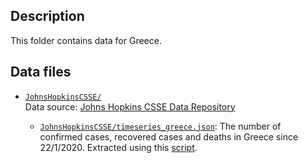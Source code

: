 ## Description

This folder contains data for Greece.

## Data files

- [`JohnsHopkinsCSSE/`](https://github.com/AlexDelitzas/covid19-data-greece/blob/master/data/greece/JohnsHopkinsCSSE) \
  Data source: [Johns Hopkins CSSE Data Repository](https://github.com/CSSEGISandData/COVID-19)
  
  - [`JohnsHopkinsCSSE/timeseries_greece.json`](https://github.com/AlexDelitzas/covid19-data-greece/blob/master/data/greece/JohnsHopkinsCSSE/timeseries_greece.json): The number of confirmed cases, recovered cases and deaths in Greece since 22/1/2020. Extracted using this [script](https://github.com/AlexDelitzas/covid19-data-greece/blob/master/data-processing/extract_json_greece.py).


